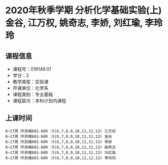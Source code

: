 # 2020年秋季学期 分析化学基础实验(上) 金谷, 江万权, 姚奇志, 李娇, 刘红瑜, 李玲玲






## 课程信息

- 课程号：019149.01
- 学分：2
- 教学类型：实验课
- 开课单位：化学系
- 课程类别：专业基础
- 课程层次：本科计划内课程

## 上课时间

```
8~17周 环资楼601-609 :5(6,7,8,9,10,11,12,13) 江万权
8~17周 环资楼601-609 :5(6,7,8,9,10,11,12,13) 金谷
8~17周 环资楼601-609 :5(6,7,8,9,10,11,12,13) 李娇
8~17周 环资楼601-609 :5(6,7,8,9,10,11,12,13) 姚奇志
8~17周 环资楼601-609 :5(6,7,8,9,10,11,12,13) 刘红瑜
8~17周 环资楼601-609 :5(6,7,8,9,10,11,12,13) 李玲玲
```

